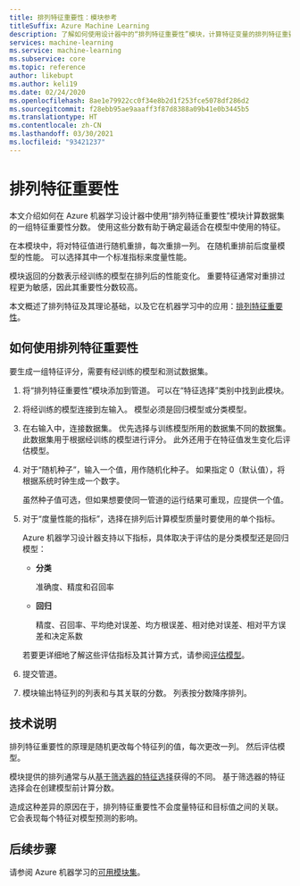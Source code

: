 ```yaml
---
title: 排列特征重要性：模块参考
titleSuffix: Azure Machine Learning
description: 了解如何使用设计器中的“排列特征重要性”模块，计算特征变量的排列特征重要性分数。
services: machine-learning
ms.service: machine-learning
ms.subservice: core
ms.topic: reference
author: likebupt
ms.author: keli19
ms.date: 02/24/2020
ms.openlocfilehash: 8ae1e79922cc0f34e8b2d1f253fce5078df286d2
ms.sourcegitcommit: f28ebb95ae9aaaff3f87d8388a09b41e0b3445b5
ms.translationtype: HT
ms.contentlocale: zh-CN
ms.lasthandoff: 03/30/2021
ms.locfileid: "93421237"
---
```

# <a name="permutation-feature-importance"></a>排列特征重要性

本文介绍如何在 Azure 机器学习设计器中使用“排列特征重要性”模块计算数据集的一组特征重要性分数。 使用这些分数有助于确定最适合在模型中使用的特征。

在本模块中，将对特征值进行随机重排，每次重排一列。 在随机重排前后度量模型的性能。 可以选择其中一个标准指标来度量性能。

模块返回的分数表示经训练的模型在排列后的性能变化。 重要特征通常对重排过程更为敏感，因此其重要性分数较高。 

本文概述了排列特征及其理论基础，以及它在机器学习中的应用：[排列特征重要性](/archive/blogs/machinelearning/permutation-feature-importance)。  

## <a name="how-to-use-permutation-feature-importance"></a>如何使用排列特征重要性

要生成一组特征评分，需要有经训练的模型和测试数据集。  

1.  将“排列特征重要性”模块添加到管道。 可以在“特征选择”类别中找到此模块。 

2.  将经训练的模型连接到左输入。 模型必须是回归模型或分类模型。  

3.  在右输入中，连接数据集。 优先选择与训练模型所用的数据集不同的数据集。 此数据集用于根据经训练的模型进行评分。 此外还用于在特征值发生变化后评估模型。  

4.  对于“随机种子”，输入一个值，用作随机化种子。 如果指定 0（默认值），将根据系统时钟生成一个数字。

     虽然种子值可选，但如果想要使同一管道的运行结果可重现，应提供一个值。  

5.  对于“度量性能的指标”，选择在排列后计算模型质量时要使用的单个指标。  

     Azure 机器学习设计器支持以下指标，具体取决于评估的是分类模型还是回归模型：  

    -   **分类**

        准确度、精度和召回率  

    -   **回归**

        精度、召回率、平均绝对误差、均方根误差、相对绝对误差、相对平方误差和决定系数  

     若要更详细地了解这些评估指标及其计算方式，请参阅[评估模型](evaluate-model.md)。  

6.  提交管道。  

7.  模块输出特征列的列表和与其关联的分数。 列表按分数降序排列。  


##  <a name="technical-notes"></a>技术说明

排列特征重要性的原理是随机更改每个特征列的值，每次更改一列。 然后评估模型。 

模块提供的排列通常与从[基于筛选器的特征选择](filter-based-feature-selection.md)获得的不同。 基于筛选器的特征选择会在创建模型前计算分数。 

造成这种差异的原因在于，排列特征重要性不会度量特征和目标值之间的关联。 它会表现每个特征对模型预测的影响。
  
## <a name="next-steps"></a>后续步骤

请参阅 Azure 机器学习的[可用模块集](module-reference.md)。